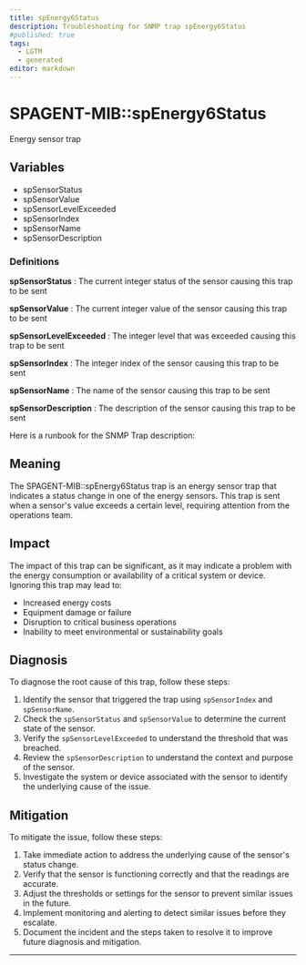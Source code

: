 ```yaml
---
title: spEnergy6Status
description: Troubleshooting for SNMP trap spEnergy6Status
#published: true
tags:
  - LGTM
  - generated
editor: markdown
---
```


# SPAGENT-MIB::spEnergy6Status 

Energy sensor trap 


## Variables


  - spSensorStatus
  - spSensorValue
  - spSensorLevelExceeded
  - spSensorIndex
  - spSensorName
  - spSensorDescription 

### Definitions 


**spSensorStatus** 
: The current integer status of the sensor causing this trap to be sent 

**spSensorValue** 
: The current integer value of the sensor causing this trap to be sent 

**spSensorLevelExceeded** 
: The integer level that was exceeded causing this trap to be sent 

**spSensorIndex** 
: The integer index of the sensor causing this trap to be sent 

**spSensorName** 
: The name of the sensor causing this trap to be sent 

**spSensorDescription** 
: The description of the sensor causing this trap to be sent 


Here is a runbook for the SNMP Trap description:

## Meaning

The SPAGENT-MIB::spEnergy6Status trap is an energy sensor trap that indicates a status change in one of the energy sensors. This trap is sent when a sensor's value exceeds a certain level, requiring attention from the operations team.

## Impact

The impact of this trap can be significant, as it may indicate a problem with the energy consumption or availability of a critical system or device. Ignoring this trap may lead to:

* Increased energy costs
* Equipment damage or failure
* Disruption to critical business operations
* Inability to meet environmental or sustainability goals

## Diagnosis

To diagnose the root cause of this trap, follow these steps:

1. Identify the sensor that triggered the trap using `spSensorIndex` and `spSensorName`.
2. Check the `spSensorStatus` and `spSensorValue` to determine the current state of the sensor.
3. Verify the `spSensorLevelExceeded` to understand the threshold that was breached.
4. Review the `spSensorDescription` to understand the context and purpose of the sensor.
5. Investigate the system or device associated with the sensor to identify the underlying cause of the issue.

## Mitigation

To mitigate the issue, follow these steps:

1. Take immediate action to address the underlying cause of the sensor's status change.
2. Verify that the sensor is functioning correctly and that the readings are accurate.
3. Adjust the thresholds or settings for the sensor to prevent similar issues in the future.
4. Implement monitoring and alerting to detect similar issues before they escalate.
5. Document the incident and the steps taken to resolve it to improve future diagnosis and mitigation.
---




